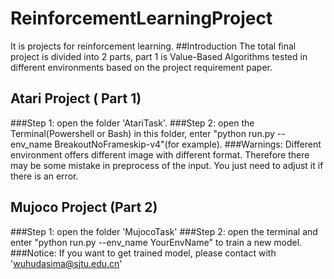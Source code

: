 # ReinforcementLearningProject
It is projects for reinforcement learning.
##Introduction
The total final project is divided into 2 parts, part 1 is Value-Based Algorithms tested in different environments based on the project requirement paper. 
## Atari Project ( Part 1)
###Step 1: 
open the folder 'AtariTask'.
###Step 2: 
open the Terminal(Powershell or Bash) in this folder, enter "python run.py --env_name BreakoutNoFrameskip-v4"(for example).
###Warnings: 
Different environment offers different image with different format. Therefore there may be some mistake in preprocess of the input. You just need to adjust it if there is an error.
## Mujoco Project (Part 2)
###Step 1: 
open the folder 'MujocoTask'
###Step 2: 
open the terminal and enter "python run.py --env_name YourEnvName" to train a new model.
###Notice: 
If you want to get trained model, please contact with 'wuhudasima@sjtu.edu.cn'

